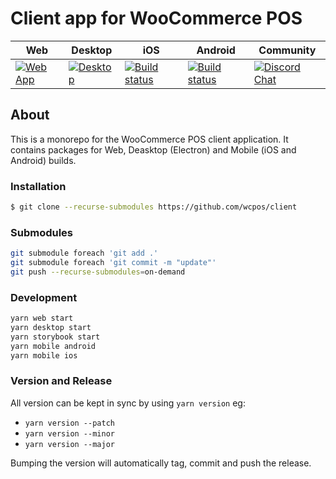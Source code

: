 # Client app for WooCommerce POS

| Web | Desktop | iOS | Android | Community |
|-----|---------|-----|---------|-----------|
| [![Web App](https://github.com/wcpos/client/actions/workflows/build-web-app.yml/badge.svg)](https://wcpos.github.io/client/) | [![Desktop](https://github.com/wcpos/client/actions/workflows/build-desktop.yml/badge.svg)](https://github.com/wcpos/client/releases) | [![Build status](https://build.appcenter.ms/v0.1/apps/021bef99-000c-4b12-b6fb-dbadf4a8eee5/branches/master/badge)](https://appcenter.ms) | [![Build status](https://build.appcenter.ms/v0.1/apps/e9e9ebcd-54c6-416e-9da2-d18abef5d94f/branches/master/badge)](https://appcenter.ms) | [![Discord Chat](https://img.shields.io/discord/711884517081612298?color=%237289DA&label=WCPOS&logo=discord&logoColor=white)](https://wcpos.com/discord)   |


## About
This is a monorepo for the WooCommerce POS client application. It contains packages for Web, Deasktop (Electron) and Mobile (iOS and Android) builds.  

### Installation

```sh
$ git clone --recurse-submodules https://github.com/wcpos/client
```

### Submodules

```sh
git submodule foreach 'git add .'
git submodule foreach 'git commit -m "update"'
git push --recurse-submodules=on-demand
```

### Development

```sh
yarn web start
yarn desktop start
yarn storybook start
yarn mobile android
yarn mobile ios
```

### Version and Release

All version can be kept in sync by using `yarn version` eg:

- `yarn version --patch`
- `yarn version --minor`
- `yarn version --major`

Bumping the version will automatically tag, commit and push the release.
